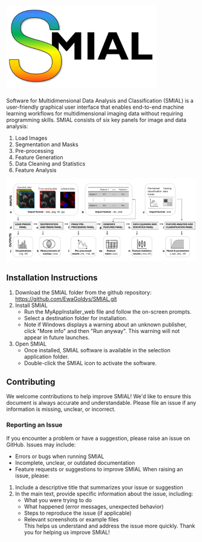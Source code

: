 # <img src="Figures/Logo.png" alt="My Figure" width="400"/>
Software for Multidimensional Data Analysis and Classification (SMIAL) is a user-friendly graphical user interface that enables end-to-end machine learning workflows for multidimensional imaging data without requiring programming skills.
SMIAL consists of six key panels for image and data analysis:
  1. Load Images  
  2. Segmentation and Masks  
  3. Pre-processing  
  4. Feature Generation  
  5. Data Cleaning and Statistics  
  6. Feature Analysis

![My Figure](Figures/SMIAL_Overview.tif)

## Installation Instructions
1. Download the SMIAL folder from the github repository: https://github.com/EwaGoldys/SMIAL.git
2. Install SMIAL
   - Run the MyAppInstaller_web file and follow the on-screen prompts.  
   - Select a destination folder for installation. 
   - Note if Windows displays a warning about an unknown publisher, click "More info" and then "Run anyway". This warning will not appear in future launches. 
3. Open SMIAL
   - Once installed, SMIAL software is available in the selection application folder.
   - Double-click the SMIAL icon to activate the software.
## Contributing
We welcome contributions to help improve SMIAL!
We'd like to ensure this document is always accurate and understandable. Please file an issue if any information is missing, unclear, or incorrect.
### Reporting an Issue
If you encounter a problem or have a suggestion, please raise an issue on GitHub. Issues may include:
- Errors or bugs when running SMIAL 
- Incomplete, unclear, or outdated documentation  
- Feature requests or suggestions to improve SMIAL
When raising an issue, please:
1. Include a descriptive title that summarizes your issue or suggestion  
2. In the main text, provide specific information about the issue, including:
   - What you were trying to do  
   - What happened (error messages, unexpected behavior)  
   - Steps to reproduce the issue (if applicable)  
   - Relevant screenshots or example files  
This helps us understand and address the issue more quickly.
Thank you for helping us improve SMIAL!
